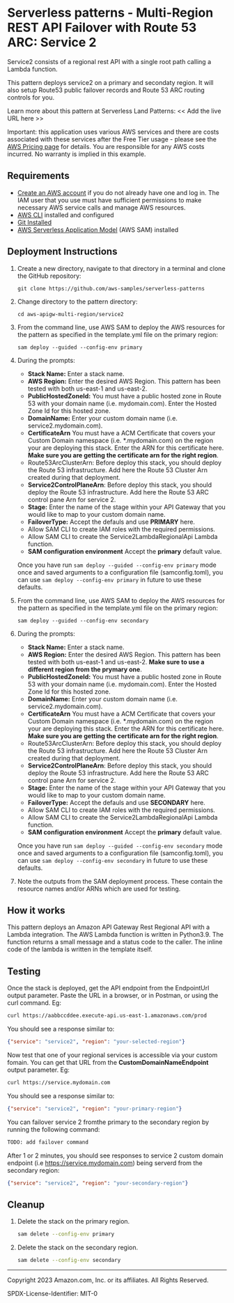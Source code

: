 # Serverless patterns - Multi-Region REST API Failover with Route 53 ARC: Service 2

Service2 consists of a regional rest API with a single root path calling a Lambda function.

This pattern deploys service2 on a primary and secondaty region. It will also setup Route53 public failover records and Route 53 ARC routing controls for you.

Learn more about this pattern at Serverless Land Patterns: << Add the live URL here >>

Important: this application uses various AWS services and there are costs associated with these services after the Free Tier usage - please see the [AWS Pricing page](https://aws.amazon.com/pricing/) for details. You are responsible for any AWS costs incurred. No warranty is implied in this example.

## Requirements

* [Create an AWS account](https://portal.aws.amazon.com/gp/aws/developer/registration/index.html) if you do not already have one and log in. The IAM user that you use must have sufficient permissions to make necessary AWS service calls and manage AWS resources.
* [AWS CLI](https://docs.aws.amazon.com/cli/latest/userguide/install-cliv2.html) installed and configured
* [Git Installed](https://git-scm.com/book/en/v2/Getting-Started-Installing-Git)
* [AWS Serverless Application Model](https://docs.aws.amazon.com/serverless-application-model/latest/developerguide/serverless-sam-cli-install.html) (AWS SAM) installed

## Deployment Instructions

1. Create a new directory, navigate to that directory in a terminal and clone the GitHub repository:
    ``` 
    git clone https://github.com/aws-samples/serverless-patterns
    ```
1. Change directory to the pattern directory:
    ```
    cd aws-apigw-multi-region/service2
    ```
1. From the command line, use AWS SAM to deploy the AWS resources for the pattern as specified in the template.yml file on the primary region:
    ```
    sam deploy --guided --config-env primary
    ```
1. During the prompts:
    * **Stack Name:** Enter a stack name.
    * **AWS Region:** Enter the desired AWS Region. This pattern has been tested with both us-east-1 and us-east-2.
    * **PublicHostedZoneId:** You must have a public hosted zone in Route 53 with your domain name (i.e. mydomain.com). Enter the Hosted Zone Id for this hosted zone.
    * **DomainName:** Enter your custom domain name (i.e. service2.mydomain.com).
    * **CertificateArn** You must have a ACM Certificate that covers your Custom Domain namespace (i.e. *.mydomain.com) on the region your are deploying this stack. Enter the ARN for this certificate here. **Make sure you are getting the certificate arn for the right region**.
    * Route53ArcClusterArn: Before deploy this stack, you should deploy the Route 53 infrastructure. Add here the Route 53 Cluster Arn created during that deployment.
    * **Service2ControlPlaneArn**: Before deploy this stack, you should deploy the Route 53 infrastructure. Add here the  Route 53 ARC control pane Arn for service 2.
    * **Stage:** Enter the name of the stage within your API Gateway that you would like to map to your custom domain name.
    * **FailoverType:** Accept the defauls and use **PRIMARY** here.
    * Allow SAM CLI to create IAM roles with the required permissions.
    * Allow SAM CLI to create the Service2LambdaRegionalApi Lambda function.
    * **SAM configuration environment** Accept the **primary** default value.

    Once you have run `sam deploy --guided --config-env primary` mode once and saved arguments to a configuration file (samconfig.toml), you can use `sam deploy --config-env primary` in future to use these defaults.

1. From the command line, use AWS SAM to deploy the AWS resources for the pattern as specified in the template.yml file on the primary region:
    ```
    sam deploy --guided --config-env secondary
    ```
1. During the prompts:
    * **Stack Name:** Enter a stack name.
    * **AWS Region:** Enter the desired AWS Region. This pattern has been tested with both us-east-1 and us-east-2. **Make sure to use a different region from the prymary one**.
    * **PublicHostedZoneId:** You must have a public hosted zone in Route 53 with your domain name (i.e. mydomain.com). Enter the Hosted Zone Id for this hosted zone.
    * **DomainName:** Enter your custom domain name (i.e. service2.mydomain.com).
    * **CertificateArn** You must have a ACM Certificate that covers your Custom Domain namespace (i.e. *.mydomain.com) on the region your are deploying this stack. Enter the ARN for this certificate here. **Make sure you are getting the certificate arn for the right region**.
    * Route53ArcClusterArn: Before deploy this stack, you should deploy the Route 53 infrastructure. Add here the Route 53 Cluster Arn created during that deployment.
    * **Service2ControlPlaneArn**: Before deploy this stack, you should deploy the Route 53 infrastructure. Add here the  Route 53 ARC control pane Arn for service 2.
    * **Stage:** Enter the name of the stage within your API Gateway that you would like to map to your custom domain name.
    * **FailoverType:** Accept the defauls and use **SECONDARY** here.
    * Allow SAM CLI to create IAM roles with the required permissions.
    * Allow SAM CLI to create the Service2LambdaRegionalApi Lambda function.
    * **SAM configuration environment** Accept the **primary** default value.

    Once you have run `sam deploy --guided --config-env secondary` mode once and saved arguments to a configuration file (samconfig.toml), you can use `sam deploy --config-env secondary` in future to use these defaults.
    
1. Note the outputs from the SAM deployment process. These contain the resource names and/or ARNs which are used for testing.

## How it works

This pattern deploys an Amazon API Gateway Rest Regional API with a Lambda integration. The AWS Lambda function is written in Python3.9. The function returns a small message and a status code to the caller.
The inline code of the lambda is written in the template itself.

## Testing

Once the stack is deployed, get the API endpoint from the EndpointUrl output parameter.
Paste the URL in a browser, or in Postman, or using the curl command.
Eg: 
```bash
curl https://aabbccddee.execute-api.us-east-1.amazonaws.com/prod
```

You should see a response similar to:
```json
{"service": "service2", "region": "your-selected-region"}
```


Now test that one of your regional services is accessible via your custom fomain.
You can get that URL from the **CustomDomainNameEndpoint** output parameter.
Eg: 
```bash
curl https://service.mydomain.com
```

You should see a response similar to:
```json
{"service": "service2", "region": "your-primary-region"}
```

You can failover service 2 fromthe primary to the secondary region by running the following command:
```bash
TODO: add failover command

```

After 1 or 2 minutes, you should see responses to service 2 custom domain endpoint (i.e https://service.mydomain.com) being serverd from the secondary region:
```json
{"service": "service2", "region": "your-secondary-region"}
```

## Cleanup
 
1. Delete the stack on the primary region.
    ```bash
    sam delete --config-env primary
    ```
1. Delete the stack on the secondary region.
    ```bash
    sam delete --config-env secondary
    ```
----
Copyright 2023 Amazon.com, Inc. or its affiliates. All Rights Reserved.

SPDX-License-Identifier: MIT-0